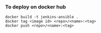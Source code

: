

### To deploy on docker hub

    docker build -t jenkins-ansible .
    docker tag <image id> <repo>/<name>:<tag>
    docker push <repo>/<name>:<tag>
